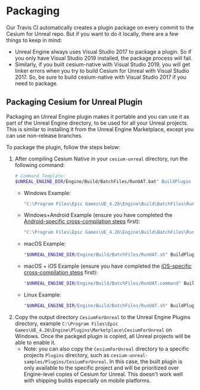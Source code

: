 # Packaging

Our Travis CI automatically creates a plugin package on every commit to the Cesium for Unreal repo. But if you want to do it locally, there are a few things to keep in mind:

* Unreal Engine always uses Visual Studio 2017 to package a plugin. So if you only have Visual Studio 2019 installed, the package process will fail.
* Similarly, if you built cesium-native with Visual Studio 2019, you will get linker errors when you try to build Cesium for Unreal with Visual Studio 2017. So, be sure to build cesium-native with Visual Studio 2017 if you need to package.

## Packaging Cesium for Unreal Plugin

Packaging an Unreal Engine plugin makes it portable and you can use it as part of the Unreal Engine directory, to be used for all your Unreal projects. This is similar to installing it from the Unreal Engine Marketplace, except you can use non-release branches.

To package the plugin, follow the steps below:

1. After compiling Cesium Native in your `cesium-unreal` directory, run the following command:
    ```bash
    # Command Template:
    $UNREAL_ENGINE_DIR/Engine/Build/BatchFiles/RunUAT.bat" BuildPlugin -Plugin="<absolute path to cesium-unreal/CesiumForUnreal.uplugin>" -Package="<absolute path to output directory>" -CreateSubFolder -TargetPlatforms=<target platforms>
    ```
    * Windows Example:
        ```cmd
        "C:\Program Files\Epic Games\UE_4.26\Engine\Build\BatchFiles\RunUAT.bat" BuildPlugin -Plugin="C:\workspace\cesium-unreal\CesiumForUnreal.uplugin" -Package="C:\workspace\Packages\CesiumForUnreal" -CreateSubFolder -TargetPlatforms=Win64
        ```
    * Windows+Android Example (ensure you have completed the [Android-specific cross-compilation steps](https://github.com/CesiumGS/cesium-unreal/blob/main/Documentation/developer-setup-windows.md#cmake-command-line-for-android) first):
        ```cmd
        "C:\Program Files\Epic Games\UE_4.26\Engine\Build\BatchFiles\RunUAT.bat" BuildPlugin -Plugin="C:\workspace\cesium-unreal\CesiumForUnreal.uplugin" -Package="C:\workspace\Packages\CesiumForUnreal" -CreateSubFolder -TargetPlatforms=Win64+Android
        ```
    * macOS Example:
        ```bash
        "$UNREAL_ENGINE_DIR/Engine/Build/BatchFiles/RunUAT.sh" BuildPlugin -Plugin="/home/user/workspace/cesium-unreal/CesiumForUnreal.uplugin" -Package="/home/user/workspace/packages/CesiumForUnreal" -CreateSubFolder -TargetPlatforms=Mac
        ```
    * macOS + iOS Example (ensure you have completed the [iOS-specific cross-compilation steps](https://github.com/CesiumGS/cesium-unreal/blob/main/Documentation/developer-setup-osx.md#cmake-command-line-for-ios) first):
        ```bash
        "$UNREAL_ENGINE_DIR/Engine/Build/BatchFiles/RunUAT.command" BuildPlugin -Plugin="/Users/user/workspace/cesium-unreal/CesiumForUnreal.uplugin" -Package="/Users/user/workspace/packages/CesiumForUnreal" -CreateSubFolder -TargetPlatforms=Mac+iOS
        ```
    * Linux Example:
        ```bash
        "$UNREAL_ENGINE_DIR/Engine/Build/BatchFiles/RunUAT.sh" BuildPlugin -Plugin="/home/user/workspace/cesium-unreal/CesiumForUnreal.uplugin" -Package="/home/user/workspace/packages/CesiumForUnreal" -CreateSubFolder -TargetPlatforms=Linux
        ```
2. Copy the output directory `CesiumForUnreal` to the Unreal Engine Plugins directory, example `C:\Program Files\Epic Games\UE_4.26\Engine\Plugins\Marketplace\CesiumForUnreal` on Windows. Once the packged plugin is copied, all Unreal projects will be able to enable it.
    * Note: you can also copy the `CesiumForUnreal` directory to a specific projects `Plugins` directory, such as `cesium-unreal-samples/Plugins/CesiumForUnreal`. In this case, the built plugin is only available to the specific project and will be prioritized over Engine-level copies of Cesium for Unreal. This doesn't work well with shipping builds especially on mobile platforms.
